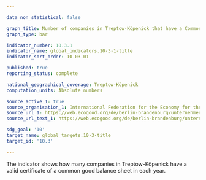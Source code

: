 ```yaml
---

data_non_statistical: false

graph_title: Number of companies in Treptow-Köpenick that have a Common Good Balance Certificate
graph_type: bar

indicator_number: 10.3.1
indicator_name: global_indicators.10-3-1-title
indicator_sort_order: 10-03-01

published: true
reporting_status: complete

national_geographical_coverage: Treptow-Köpenick
computation_units: Absolute numbers

source_active_1: true
source_organisation_1: International Federation for the Economy for the Common Good e.V.
source_url_1: https://web.ecogood.org/de/berlin-brandenburg/unternehmen-und-organisationen/
source_url_text_1: https://web.ecogood.org/de/berlin-brandenburg/unternehmen-und-organisationen/

sdg_goal: '10'
target_name: global_targets.10-3-title
target_id: '10.3'

---
```


The indicator shows how many companies in Treptow-Köpenick have a valid certificate of a common good balance sheet in each year.
